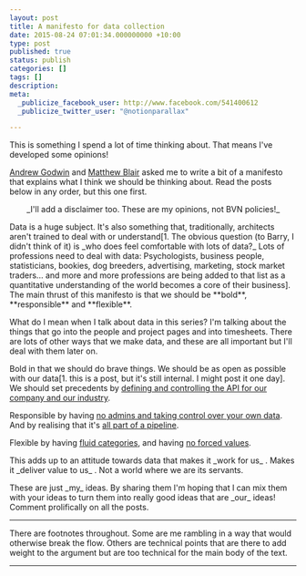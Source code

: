 ```yaml
---
layout: post
title: A manifesto for data collection
date: 2015-08-24 07:01:34.000000000 +10:00
type: post
published: true
status: publish
categories: []
tags: []
description:
meta:
  _publicize_facebook_user: http://www.facebook.com/541400612
  _publicize_twitter_user: "@notionparallax"

---
```

<p>This is something I spend a lot of time thinking about. That means I've developed some opinions!</p>
<p><a href="https://uk.linkedin.com/pub/andrew-godwin/19/687/316">Andrew Godwin</a> and <a href="https://au.linkedin.com/pub/matthew-blair/70/64/a7">Matthew Blair</a> asked me to write a bit of a manifesto that explains what I think we should be thinking about. Read the posts below in any order, but this one first. </p>
<p style="padding-left: 30px;">_I'll add a disclaimer too. These are my opinions, not BVN policies!_</p>
<p>Data is a huge subject. It's also something that, traditionally, architects aren't trained to deal with or understand[1. The obvious question (to Barry, I didn't think of it) is _who does feel comfortable with lots of data?_ Lots of professions need to deal with data: Psychologists, business people, statisticians, bookies, dog breeders, advertising, marketing, stock market traders... and more and more professions are being added to that list as a quantitative understanding of the world becomes a core of their business]. The main thrust of this manifesto is that we should be **bold**, **responsible** and **flexible**.</p>
<p>What do I mean when I talk about data in this series? I'm talking about the things that go into the people and project pages and into timesheets. There are lots of other ways that we make data, and these are all important but I'll deal with them later on.</p>
<p>Bold in that we should do brave things. We should be as open as possible with our data[1. this is a post, but it's still internal. I might post it one day]. We should set precedents by <a title="Define and control the API" href="http://notionparallax.co.uk/?p=1856">defining and controlling the API for our company and our industry</a>.</p>
<p>Responsible by having <a title="No Admins – Control over your own data" href="http://notionparallax.co.uk/?p=1854">no admins and taking control over your own data</a>. And by realising that it's <a title="Asset pipelines" href="http://notionparallax.co.uk/?p=1860">all part of a pipeline</a>.</p>
<p>Flexible by having <a title="Fluid categories" href="http://notionparallax.co.uk/?p=1882">fluid categories</a>, and having <a title="Billing the gender fluid Cardinal – no forced values" href="http://notionparallax.co.uk/?p=1845">no forced values</a>.</p>
<p>This adds up to an attitude towards data that makes it _work for us_ . Makes it _deliver value to us_ . Not a world where we are its servants.</p>
<p>These are just _my_ ideas. By sharing them I'm hoping that I can mix them with your ideas to turn them into really good ideas that are _our_ ideas! Comment prolifically on all the posts.</p>
<hr />
<p>There are footnotes throughout. Some are me rambling in a way that would otherwise break the flow. Others are technical points that are there to add weight to the argument but are too technical for the main body of the text.</p>
<hr />


[^1]: The obvious question (to Barry, I didn't think of it) is _who does feel comfortable with lots of data?_ Lots of professions need to deal with data: Psychologists, business people, statisticians, bookies, dog breeders, advertising, marketing, stock market traders... and more and more professions are being added to that list as a quantitative understanding of the world becomes a core of their business

[^2]: this is a post, but it's still internal. I might post it one day

